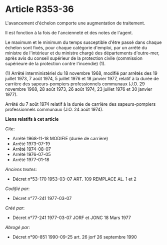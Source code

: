 # Article R353-36

L'avancement d'échelon comporte une augmentation de traitement.

Il est fonction à la fois de l'ancienneté et des notes de l'agent.

Le maximum et le minimum du temps susceptible d'être passé dans chaque échelon sont fixés, pour chaque catégorie d'emploi,
par un arrêté du ministre de l'intérieur et du ministre chargé des départements d'outre-mer, après avis du conseil supérieur
de la protection civile (commission supérieure de la protection contre l'incendie) (1).

(1) Arrêté interministériel du 18 novembre 1968, modifié par arrêtés des 19 juillet 1973, 7 août 1974, 5 juillet 1976 et 18
janvier 1977, relatif à la durée de carrière des sapeurs-pompiers professionnels communaux (J.O. 29 novembre 1968, 28 août
1973, 26 août 1974, 23 juillet 1976 et 30 janvier 1977).

Arrêté du 7 août 1974 relatif à la durée de carrière des sapeurs-pompiers professionnels communaux (J.O. 24 août 1974).

**Liens relatifs à cet article**

_Cite_:

  - Arrêté  1968-11-18 MODIFIE (durée de carrière)
  - Arrêté  1973-07-19
  - Arrêté  1974-08-07
  - Arrêté  1976-07-05
  - Arrêté  1977-01-18

_Anciens textes_:

  - Décret n°53-170 1953-03-07 ART. 109 REMPLACE AL. 1 et 2

_Codifié par_:

  - Décret n°77-241 1977-03-07

_Créé par_:

  - Décret n°77-241 1977-03-07 JORF et JONC 18 Mars 1977

_Abrogé par_:

  - Décret n°90-851 1990-09-25 art. 26 jorf 26 septembre 1990
